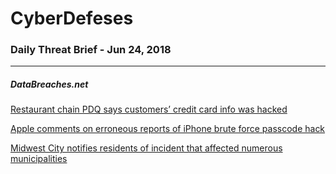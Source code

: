 # CyberDefeses
### Daily Threat Brief - Jun 24, 2018

 
-----
 
##### DataBreaches.net
[Restaurant chain PDQ says customers’ credit card info was hacked](https://www.databreaches.net/restaurant-chain-pdq-says-customers-credit-card-info-was-hacked/)
 
[Apple comments on erroneous reports of iPhone brute force passcode hack](https://www.databreaches.net/apple-comments-on-erroneous-reports-of-iphone-brute-force-passcode-hack/)
 
[Midwest City notifies residents of incident that affected numerous municipalities](https://www.databreaches.net/midwest-city-notifies-residents-of-incident-that-affected-numerous-municipalities/)
 
